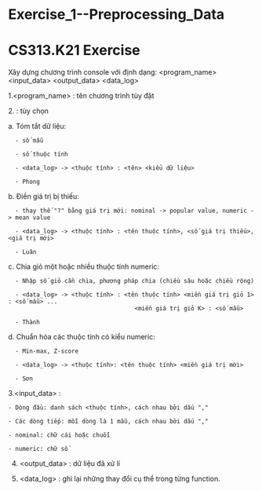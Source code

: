 # Exercise_1--Preprocessing_Data
# CS313.K21 Exercise 
Xây dựng chương trình console với định dạng:
  <program_name> <options> <input_data> <output_data> <data_log>
 
1.<program_name> : tên chương trình tùy đặt

2.<options> : tùy chọn
  
 a. Tóm tắt dữ liệu: <summary>
  
      - số mẫu
  
      - số thuộc tính
      
      - <data_log> -> <thuộc tính> : <tên> <kiểu dữ liệu>
      
      - Phong
  
 b. Điền giá trị bị thiếu: <replace>
  
      - thay thế "?" bằng giá trị mới: nominal -> popular value, numeric -> mean value
  
      - <data_log> -> <thuộc tính> : <tên thuộc tính>, <số giá trị thiếu>, <giá trị mới>
  
      - Luân
 c. Chia giỏ một hoặc nhiều thuộc tính numeric:  <discretize>
  
      - Nhập số giỏ cần chia, phương pháp chia (chiều sâu hoặc chiều rộng)
  
      - <data_log> -> <thuộc tính> : <tên thuộc tính> <miền giá trị giỏ 1> : <số mẫu> ... 
                                        <miền giá trị giỏ K> : <số mẫu>
      
      - Thành
                                          
 d. Chuẩn hóa các thuộc tính có kiểu numeric: <normalize>
  
      - Min-max, Z-score
  
      - <data_log> -> <thuộc tính>: <tên thuộc tính> <miền giá trị mới>
      
      - Sơn
  
3.<input_data> : 

    - Dòng đầu: danh sách <thuộc tính>, cách nhau bởi dấu ","
    
    - Các dòng tiếp: mỗi dòng là 1 mẫu, cách nhau bởi dấu ","
    
    - nominal: chữ cái hoặc chuỗi
    
    - numeric: chữ số
    
4. <output_data> : dữ liệu đã xử lí

5. <data_log> : ghi lại những thay đổi cụ thể trong từng function.


